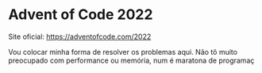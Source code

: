 # Advent of Code 2022

Site oficial: https://adventofcode.com/2022

Vou colocar minha forma de resolver os problemas aqui. Não tô muito preocupado com performance ou memória, num é maratona de programaç
